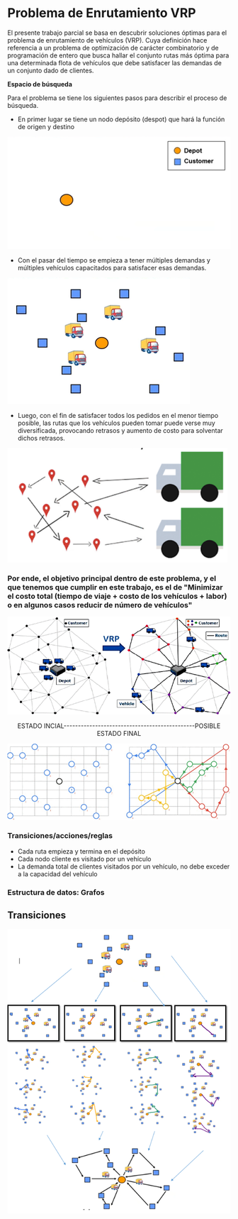# **Problema de Enrutamiento VRP**

El presente trabajo parcial se basa en descubrir soluciones óptimas para el problema de enrutamiento de vehículos (VRP). Cuya definición hace referencia a un problema de optimización de carácter combinatorio y de programación de entero que busca hallar el conjunto rutas más óptima para una determinada flota de vehículos que debe satisfacer las demandas de un conjunto dado de clientes.

**Espacio de búsqueda**

Para el problema se tiene los siguientes pasos para describir el proceso de búsqueda.

- En primer lugar se tiene un nodo depósito (despot) que hará la función de origen y destino

![nodo depósito](nodo_depot.png)

- Con el pasar del tiempo se empieza a tener múltiples demandas y múltiples vehículos capacitados para satisfacer esas demandas.

 ![](nodes_depot_customer.png)

- Luego, con el fin de satisfacer todos los pedidos en el menor tiempo posible, las rutas que los vehículos pueden tomar puede verse muy diversificada, provocando retrasos y aumento de costo para solventar dichos retrasos.

![](routes_diverse.png)

### Por ende, el objetivo principal dentro de este problema, y el que tenemos que cumplir en este trabajo, es el de &quot;Minimizar el costo total (tiempo de viaje + costo de los vehículos + labor) o en algunos casos reducir de número de vehículos&quot;

![](statue_start_final.png)

<center>ESTADO INCIAL----------------------------------------------POSIBLE ESTADO FINAL</center>

![](statue_start_final_v2.png)

### **Transiciones/acciones/reglas**

- Cada ruta empieza y termina en el depósito
- Cada nodo cliente es visitado por un vehículo
- La demanda total de clientes visitados por un vehículo, no debe exceder a la capacidad del vehículo

### Estructura de datos: Grafos

## Transiciones 
![](transitions.PNG)

